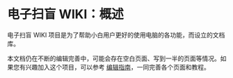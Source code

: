 # 电子扫盲 WIKI：概述

电子扫盲 WIKI 项目是为了帮助小白用户更好的使用电脑的各功能，而设立的文档库。

本文档仍在不断的编辑完善中，可能会存在空白页面、写到一半的页面等情况。如果您有兴趣加入这个项目，可以参考 [编辑指南](/tutorial/edit)，一同完善各个页面和教程。
